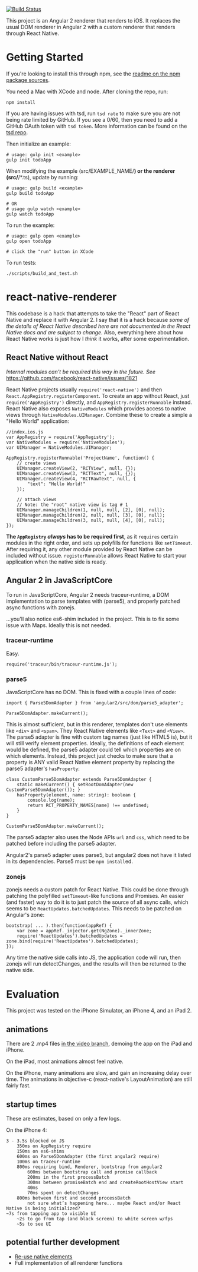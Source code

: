 [![Build Status](https://travis-ci.org/angular/react-native-renderer.svg?branch=master)](https://travis-ci.org/angular/react-native-renderer)

This project is an Angular 2 renderer that renders to iOS. It replaces the usual DOM renderer in Angular 2 with a custom renderer that renders through React Native.

# Getting Started

If you're looking to install this through npm, see the [readme on the npm package sources](src/README.md).

You need a Mac with XCode and node. After cloning the repo, run:

	npm install

If you are having issues with tsd, run `tsd rate` to make sure you are not being rate limited by GitHub. If you see a 0/60, then you need to add a GitHub OAuth token with `tsd token`. More information can be found on the [tsd repo](https://github.com/DefinitelyTyped/tsd).

Then initialize an example:

	# usage: gulp init <example>
	gulp init todoApp

When modifying the example (src/EXAMPLE_NAME/**) or the renderer (src/**/*.ts), update by running:

	# usage: gulp build <example>
	gulp build todoApp

	# OR
	# usage gulp watch <example>
	gulp watch todoApp

To run the example:

	# usage: gulp open <example>
	gulp open todoApp

	# click the "run" button in XCode

To run tests:

	./scripts/build_and_test.sh









# react-native-renderer

This codebase is a hack that attempts to take the "React" part of React Native and replace it with Angular 2. I say that it is a hack because *some of the details of React Native described here are not documented in the React Native docs and are subject to change.* Also, everything here about how React Native works is just how I *think* it works, after some experimentation.

## React Native without React

*Internal modules can't be required this way in the future. See* https://github.com/facebook/react-native/issues/1821

React Native projects usually `require('react-native')` and then `React.AppRegistry.registerComponent`. To create an app without React, just `require('AppRegistry')` directly, and `AppRegistry.registerRunnable` instead. React Native also exposes `NativeModules` which provides access to native views through `NativeModules.UIManager`. Combine these to create a simple a "Hello World" application:

	//index.ios.js
	var AppRegistry = require('AppRegistry');
	var NativeModules = require('NativeModules');
	var UIManager = NativeModules.UIManager;

	AppRegistry.registerRunnable('ProjectName', function() {
		// create views
		UIManager.createView(2, "RCTView", null, {});
		UIManager.createView(3, "RCTText", null, {});
		UIManager.createView(4, "RCTRawText", null, {
			"text": "Hello World!"
		});

		// attach views
		// Note: the "root" native view is tag # 1
		UIManager.manageChildren(1, null, null, [2], [0], null);
		UIManager.manageChildren(2, null, null, [3], [0], null);
		UIManager.manageChildren(3, null, null, [4], [0], null);
	});
	
**The `AppRegistry` *always* has to be required first**, as it `requires` certain modules in the right order, and sets up polyfills for functions like `setTimeout`. After requiring it, any other module provided by React Native can be included without issue. `registerRunnable` allows React Native to start your application when the native side is ready.

## Angular 2 in JavaScriptCore

To run in JavaScriptCore, Angular 2 needs traceur-runtime, a DOM implementation to parse templates with (parse5), and properly patched async functions with zonejs.

...you'll also notice es6-shim included in the project. This is to fix some issue with Maps. Ideally this is not needed.

### traceur-runtime

Easy.

	require('traceur/bin/traceur-runtime.js');
	
### parse5

JavaScriptCore has no DOM. This is fixed with a couple lines of code:

	import { Parse5DomAdapter } from 'angular2/src/dom/parse5_adapter';
	
	Parse5DomAdapter.makeCurrent();
	
This is almost sufficient, but in this renderer, templates don't use elements like `<div>` and `<span>`. They React Native elements like `<Text>` and `<View>`. The parse5 adapter is fine with custom tag names (just like HTML5 is), but it will still verify element properties. Ideally, the definitions of each element would be defined, the parse5 adapter could tell which properties are on which elements. Instead, this project just checks to make sure that a property is ANY valid React Native element property by replacing the parse5 adapter's `hasProperty`:

	class CustomParse5DomAdapter extends Parse5DomAdapter {
		static makeCurrent() { setRootDomAdapter(new CustomParse5DomAdapter()); }
		hasProperty(element, name: string): boolean {
			console.log(name);
			return RCT_PROPERTY_NAMES[name] !== undefined;
		}
	}
	
	CustomParse5DomAdapter.makeCurrent();
	
The parse5 adapter also uses the Node APIs `url` and `css`, which need to be patched before including the parse5 adapter.

Angular2's parse5 adapter uses parse5, but angular2 does not have it listed in its dependencies. Parse5 must be `npm install`ed.
	
### zonejs

zonejs needs a custom patch for React Native. This could be done through patching the polyfilled `setTimeout`-like functions and Promises. An easier (and faster) way to do it is to just patch the source of all async calls, which seems to be `ReactUpdates.batchedUpdates`. This needs to be patched on Angular's zone:

	bootstrap( ... ).then(function(appRef) {
		var zone = appRef._injector.get(NgZone)._innerZone;
		require('ReactUpdates').batchedUpdates = zone.bind(require('ReactUpdates').batchedUpdates);
	});

Any time the native side calls into JS, the application code will run, then zonejs will run detectChanges, and the results will then be returned to the native side.

# Evaluation

This project was tested on the iPhone Simulator, an iPhone 4, and an iPad 2.

## animations

There are 2 .mp4 files [in the video branch](https://github.com/angular/react-native-renderer/tree/video), demoing the app on the iPad and iPhone.

On the iPad, most animations almost feel native.

On the iPhone, many animations are slow, and gain an increasing delay over time. The animations in objective-c (react-native's LayoutAnimation) are still fairly fast.

## startup times

These are estimates, based on only a few logs.

On the iPhone 4:

	3 - 3.5s blocked on JS
		350ms on AppRegistry require
		150ms on es6-shims
		600ms on Parse5DomAdapter (the first angular2 require)
		100ms on traceur-runtime
		800ms requiring bind, Renderer, bootstrap from angular2
			600ms between bootstrap call and promise callback
			200ms in the first processBatch
			300ms between promiseBatch end and createRootHostView start
			40ms
			70ms spent on detectChanges
		800ms between first and second processBatch
			not sure what’s happening here... maybe React and/or React Native is being initialized?
	~7s from tapping app to visible UI
		~2s to go from tap (and black screen) to white screen w/fps
		~5s to see UI

## potential further development

 - [Re-use native elements](https://github.com/facebook/react-native/issues/1707)
 - Full implementation of all renderer functions